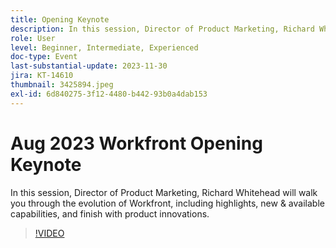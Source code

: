 ```yaml
---
title: Opening Keynote
description: In this session, Director of Product Marketing, Richard Whitehead will walk you through the evolution of Workfront, including highlights, new & available capabilities, and finish with product innovations.
role: User
level: Beginner, Intermediate, Experienced
doc-type: Event
last-substantial-update: 2023-11-30
jira: KT-14610
thumbnail: 3425894.jpeg
exl-id: 6d840275-3f12-4480-b442-93b0a4dab153
---
```

# Aug 2023 Workfront Opening Keynote

In this session, Director of Product Marketing, Richard Whitehead will walk you through the evolution of Workfront, including highlights, new & available capabilities, and finish with product innovations.

>[!VIDEO](https://video.tv.adobe.com/v/3425894/?learn=on)
